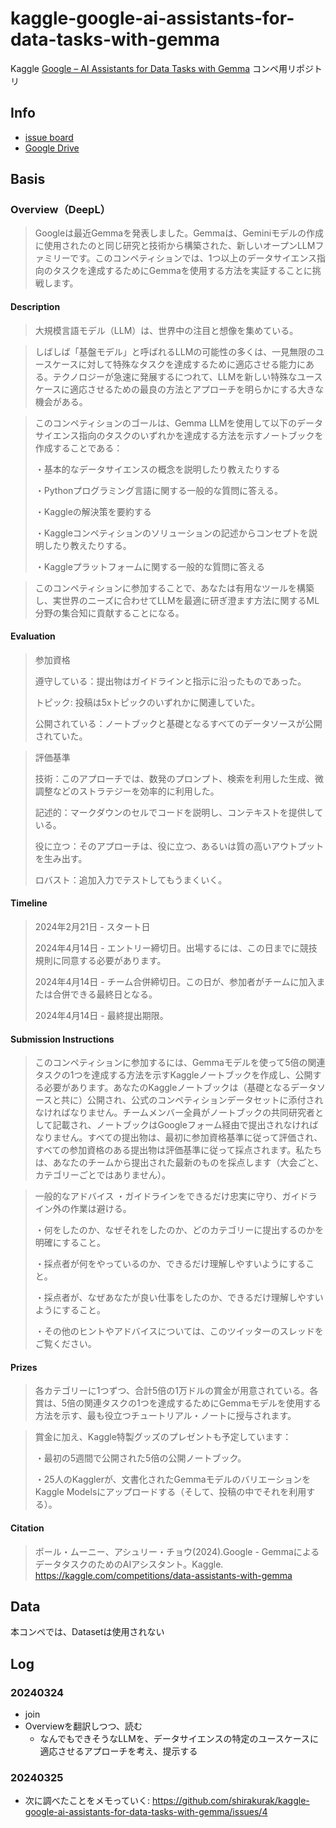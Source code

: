 # kaggle-google-ai-assistants-for-data-tasks-with-gemma

Kaggle [Google – AI Assistants for Data Tasks with Gemma](https://www.kaggle.com/competitions/data-assistants-with-gemma) コンペ用リポジトリ

## Info

- [issue board](https://github.com/users/shirakurak/projects/8/views/1)
- [Google Drive](https://drive.google.com/drive/u/0/folders/1kZqQVxOEP6psLPWO4lPMSIS5cCQv5Nvs)

## Basis

### Overview（DeepL）

> Googleは最近Gemmaを発表しました。Gemmaは、Geminiモデルの作成に使用されたのと同じ研究と技術から構築された、新しいオープンLLMファミリーです。このコンペティションでは、1つ以上のデータサイエンス指向のタスクを達成するためにGemmaを使用する方法を実証することに挑戦します。

#### Description

> 大規模言語モデル（LLM）は、世界中の注目と想像を集めている。

> しばしば「基盤モデル」と呼ばれるLLMの可能性の多くは、一見無限のユースケースに対して特殊なタスクを達成するために適応させる能力にある。テクノロジーが急速に発展するにつれて、LLMを新しい特殊なユースケースに適応させるための最良の方法とアプローチを明らかにする大きな機会がある。

> このコンペティションのゴールは、Gemma LLMを使用して以下のデータサイエンス指向のタスクのいずれかを達成する方法を示すノートブックを作成することである：
>
> ・基本的なデータサイエンスの概念を説明したり教えたりする
>
> ・Pythonプログラミング言語に関する一般的な質問に答える。
>
> ・Kaggleの解決策を要約する
>
> ・Kaggleコンペティションのソリューションの記述からコンセプトを説明したり教えたりする。
>
> ・Kaggleプラットフォームに関する一般的な質問に答える

> このコンペティションに参加することで、あなたは有用なツールを構築し、実世界のニーズに合わせてLLMを最適に研ぎ澄ます方法に関するML分野の集合知に貢献することになる。

#### Evaluation

> 参加資格
>
> 遵守している：提出物はガイドラインと指示に沿ったものであった。
> 
> トピック: 投稿は5xトピックのいずれかに関連していた。
> 
> 公開されている：ノートブックと基礎となるすべてのデータソースが公開されていた。

> 評価基準
>
> 技術：このアプローチでは、数発のプロンプト、検索を利用した生成、微調整などのストラテジーを効率的に利用した。
>
> 記述的：マークダウンのセルでコードを説明し、コンテキストを提供している。
>
> 役に立つ：そのアプローチは、役に立つ、あるいは質の高いアウトプットを生み出す。
>
> ロバスト：追加入力でテストしてもうまくいく。

#### Timeline

> 2024年2月21日 - スタート日
> 
> 2024年4月14日 - エントリー締切日。出場するには、この日までに競技規則に同意する必要があります。
> 
> 2024年4月14日 - チーム合併締切日。この日が、参加者がチームに加入または合併できる最終日となる。
> 
> 2024年4月14日 - 最終提出期限。

#### Submission Instructions

> このコンペティションに参加するには、Gemmaモデルを使って5倍の関連タスクの1つを達成する方法を示すKaggleノートブックを作成し、公開する必要があります。あなたのKaggleノートブックは（基礎となるデータソースと共に）公開され、公式のコンペティションデータセットに添付されなければなりません。チームメンバー全員がノートブックの共同研究者として記載され、ノートブックはGoogleフォーム経由で提出されなければなりません。すべての提出物は、最初に参加資格基準に従って評価され、すべての参加資格のある提出物は評価基準に従って採点されます。私たちは、あなたのチームから提出された最新のものを採点します（大会ごと、カテゴリーごとではありません）。

> 一般的なアドバイス
> ・ガイドラインをできるだけ忠実に守り、ガイドライン外の作業は避ける。
> 
> ・何をしたのか、なぜそれをしたのか、どのカテゴリーに提出するのかを明確にすること。
> 
> ・採点者が何をやっているのか、できるだけ理解しやすいようにすること。
> 
> ・採点者が、なぜあなたが良い仕事をしたのか、できるだけ理解しやすいようにすること。
> 
> ・その他のヒントやアドバイスについては、このツイッターのスレッドをご覧ください。

#### Prizes

> 各カテゴリーに1つずつ、合計5倍の1万ドルの賞金が用意されている。各賞は、5倍の関連タスクの1つを達成するためにGemmaモデルを使用する方法を示す、最も役立つチュートリアル・ノートに授与されます。

> 賞金に加え、Kaggle特製グッズのプレゼントも予定しています：
>
> ・最初の5週間で公開された5倍の公開ノートブック。
>
> ・25人のKagglerが、文書化されたGemmaモデルのバリエーションをKaggle Modelsにアップロードする（そして、投稿の中でそれを利用する）。

#### Citation

> ポール・ムーニー、アシュリー・チョウ(2024).Google - GemmaによるデータタスクのためのAIアシスタント。Kaggle. https://kaggle.com/competitions/data-assistants-with-gemma

## Data

本コンペでは、Datasetは使用されない

## Log

### 20240324

- join
- Overviewを翻訳しつつ、読む
  - なんでもできそうなLLMを、データサイエンスの特定のユースケースに適応させるアプローチを考え、提示する

### 20240325

- 次に調べたことをメモっていく: https://github.com/shirakurak/kaggle-google-ai-assistants-for-data-tasks-with-gemma/issues/4
